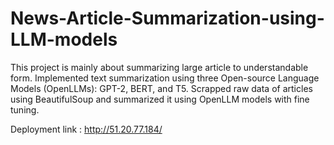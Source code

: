 # News-Article-Summarization-using-LLM-models
This project is mainly about summarizing large article to understandable form. Implemented text summarization using three Open-source Language Models (OpenLLMs): GPT-2, BERT, and T5.  Scrapped raw data of articles using BeautifulSoup and summarized it using OpenLLM models with fine tuning.

Deployment link :  http://51.20.77.184/

